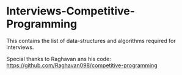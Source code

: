 # Interviews-Competitive-Programming

This contains the list of data-structures and algorithms required for interviews. 

Special thanks to Raghavan ans his code: https://github.com/Raghavan098/competitive-programming
